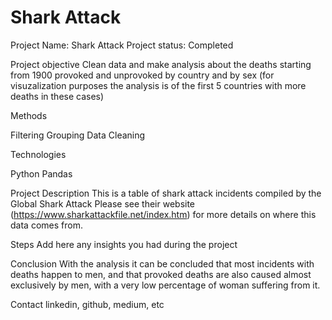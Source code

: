 # Shark Attack
 
Project Name: Shark Attack
Project status: Completed

Project objective
Clean data and make analysis about the deaths starting from 1900 provoked and unprovoked by country and by sex (for visuzalization purposes the analysis is of the first 5 countries with more deaths in these cases)

Methods

Filtering
Grouping
Data Cleaning


Technologies

Python
Pandas


Project Description
This is a table of shark attack incidents compiled by the Global Shark Attack 
Please see their website (https://www.sharkattackfile.net/index.htm) for more details on where this data comes from.

Steps
Add here any insights you had during the project

Conclusion
With the analysis it can be concluded that most incidents with deaths happen to men, and that provoked deaths are also caused almost exclusively by men, with a very low percentage of woman suffering from it.

Contact
linkedin, github, medium, etc